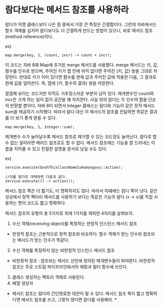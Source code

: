 <h1>람다보다는 메서드 참조를 사용하라</h1>
람다가 익명 클래스보다 나은 점 중에서 가장 큰 특징은 간결함이다.
그런데 자바에서는 함수 객체를 심지어 람다보다도 더 간결하게 만드는 방법이 있으니, 바로 메서드 참조(method reference)이다.

ex) 
```
map.merge(key, 1, (count, incr) -> count + incr);  
```

이 코드는 자바 8떄  Map에 추가된 merge 메서드를 사용했다. merge 메서드는 키, 값, 함수를 인수로 받으며, 주어진 키가 맵 안에 아직 없다면 주어진 {키, 값} 쌍을 그대로 저장한다.
반대로 키가 이미 있다면 함수를 현재 값과 주어진 값에 적용한 다음, 그 결과로 현재 값을 덮어쓴다.
즉, 맵에 {키, 함수의 결과} 쌍을 저장한다.

깔끔해 보이는 코드지만 아직도 거추장스러운 부분이 남아 있다. 매개변수인 count와 incr은 크게 하는 일이 없이 공간을 꽤 차지한다. 
사실 위의 람다는 두 인수의 합을 단순히 반환할 뿐이다.
자바 8이 되면서 Integer 클래스는 람다와 기능이 같은 정적 메서드 sum을 제공하기 시작했다.
따라서 람다 대신 이 메서드의 참조를 전달하면 똑같은 결과를 더 보기 좋게 엳을 수 있다.

```
map.merge(key, 1, Integer::sum);
```

메개변수 수가 늘어날수록 메서드 참조로 제거할 수 있는 코드양도 늘어난다.
람다로 할 수 없는 일이라면 메러드 참조로도 할 수 없다.
메서드 참조에는 기능을 잘 드러내는 이름을 지어줄 수 있고 친절한 설명을 문서로 남길 수도 있다.

ex)
```
service.execute(GoshThisClassNameIsHumongous::action);

//이를 람다로 대체하면 다음과 같다.
service.execute(() -> action());
```

메서드 참조 쪽은 더 짧기도, 더 명확하지도 않다.
따라서 이떄에는 람다 쪽이 낫다.
같은  성상에서 정적 팩터리 메서드를 사용하기 보다는 똑같은 기능의 람다 (x -> x)를 직접 사용하는 편이 코드도 짧고 명확하다.

메서드 참조의 유형의 총 5가지로 위에 1가지를 제외한 4자리를 살펴보자.
1. 수신 객체(receiving object)를 특정하는 한정적 인스턴스 메서드 참조
  - 한정적 참조는 근본적으로 정적 참조와 비슷하다. 함수 객체가 받는 인수와 참조되는 메서드가 받는 인수가 똑같다.
2. 수신 객체를 특정하지 않는 비한정적 인스턴스 메서드 참조
  - 비한정적 참조 : 참조되는 메서드 선언에 정의된 매개변수들이 뒤따른다. 비한정적 참조는 주로 스트림 파이프라인에서의 매핑과 필터 함수에 쓰인다.
3. 클래스 생성자는 팩토리 객체로 사용된다.
4. 배열 생성자

* 메서드 참조는 람다의 간단명료한 대안이 될 수 있다. 메서드 참조 쪽이 짧고 명확하다면 메서드 참조를 쓰고, 그렇지 않다면 람다를 사용해라. * 
 

